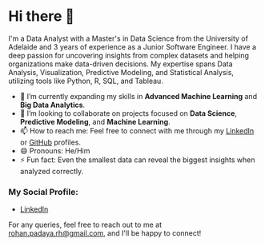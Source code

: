 # Hi there 👋

I'm a Data Analyst with a Master's in Data Science from the University of Adelaide and 3 years of experience as a Junior Software Engineer. I have a deep passion for uncovering insights from complex datasets and helping organizations make data-driven decisions. My expertise spans Data Analysis, Visualization, Predictive Modeling, and Statistical Analysis, utilizing tools like Python, R, SQL, and Tableau.

- 🌱 I’m currently expanding my skills in **Advanced Machine Learning** and **Big Data Analytics**.
- 👯 I’m looking to collaborate on projects focused on **Data Science**, **Predictive Modeling**, and **Machine Learning**.
- 📫 How to reach me: Feel free to connect with me through my [LinkedIn](https://www.linkedin.com/in/rohan-padaya-87134a137/) or [GitHub](https://github.com/rohanpadaya) profiles.
- 😄 Pronouns: He/Him
- ⚡ Fun fact: Even the smallest data can reveal the biggest insights when analyzed correctly.

### My Social Profile:

- [LinkedIn](https://www.linkedin.com/in/rohan-padaya-87134a137/)

For any queries, feel free to reach out to me at [rohan.padaya.rh@gmail.com](mailto:rohan.padaya.rh@gmail.com), and I'll be happy to connect!
